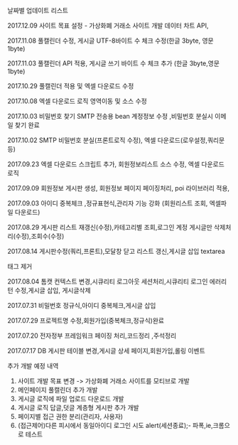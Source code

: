 날짜별 업데이트 리스트

2017.12.09
사이트 목표 설정 - 가상화폐 거래소 사이트 개발
데이터 차트 API, 

2017.11.08
풀캘린더 수정, 게시글 UTF-8바이트 수 체크 수정(한글 3byte, 영문 1byte) 

2017.11.03
풀캘린더 API 적용, 게시글 쓰기 바이트 수 체크 추가 (한글 3byte,영문1byte)

2017.10.29
풀캘린더 적용 및 엑셀 다운로드 수정

2017.10.08
엑셀 다운로드 로직 영역이동 및 소스 수정

2017.10.03
비밀번호 찾기 SMTP 전송용 bean 계정정보 수정 ,비밀번호 분실시 이메일 찾기 완료

2017.10.02
SMTP 비밀번호 분실(프론트로직 수정), 엑셀 다운로드(로우설정,쿼리문 등) 

2017.09.23
엑셀 다운로드 스크립트 추가, 회원정보리스트 소스 수정, 엑셀 다운로드 로직 

2017.09.09
회원정보 게시판 생성, 회원정보 페이지 페이징처리, poi 라이브러리 적용,

2017.09.03
아이디 중복체크 ,정규표현식,관리자 기능 강화 (회원리스트 조회, 엑셀파일 다운로드)

2017.08.29
게시판 리스트 재갱신(수정),카테고리별 조회,로그인 계정 게시글만 삭제처리(수정),조회수(수정)

2017.08.14
게시판수정(쿼리,프론트),모달창 닫고 리스트 갱신,게시글 삽입 textarea <p>태그 제거

2017.08.04
톰캣 컨텍스트 변경,시큐리티 로그아웃 세션처리,시큐리티 로그인 에러리턴 수정,게시글 삽입, 게시글삭제

2017.07.31
비밀번호 정규식,아이디 중복체크,게시글 삽입

2017.07.29
프로젝트명 수정,회원가입(중복체크,정규식)완료

2017.07.20
전자정부 프레임워크 페이징 처리,코드정리 ,주석정리 

2017.07.17
DB 게시판 테이블 변경,게시글 상세 페이지,회원가입,롤링 이벤트

추가 개발 예정 내역
1. 사이트 개발 목표 변경  -> 가상화폐 거래소 사이트를 모티브로 개발
1. 메인페이지 풀캘린더 추가 개발
2. 게시글 로직에 파일 업로드 다운로드 개발
3. 게시글 로직 답글,덧글 계층형 게시판 추가 개발
4. 페이지별 접근 권한 분리(관리자, 사용자)
5. (접근제어)다른 피시에서 동일아이디 로그인 시도  alert(세션종료);- 파폭,ie,크롬으로 테스트


